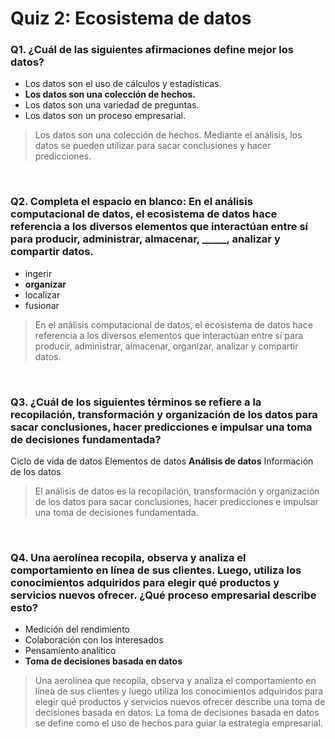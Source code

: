 # Quiz 2: Ecosistema de datos

### Q1. ¿Cuál de las siguientes afirmaciones define mejor los datos?

- Los datos son el uso de cálculos y estadísticas.
- **Los datos son una colección de hechos.**
- Los datos son una variedad de preguntas.
- Los datos son un proceso empresarial.
> Los datos son una colección de hechos. Mediante el análisis, los datos se pueden utilizar para sacar conclusiones y hacer predicciones.

&nbsp;

### Q2. Completa el espacio en blanco: En el análisis computacional de datos, el ecosistema de datos hace referencia a los diversos elementos que interactúan entre sí para producir, administrar, almacenar, _____, analizar y compartir datos.

- ingerir
- **organizar**
- localizar
- fusionar
> En el análisis computacional de datos, el ecosistema de datos hace referencia a los diversos elementos que interactúan entre sí para producir, administrar, almacenar, organizar, analizar y compartir datos.

&nbsp;

### Q3. ¿Cuál de los siguientes términos se refiere a la recopilación, transformación y organización de los datos para sacar conclusiones, hacer predicciones e impulsar una toma de decisiones fundamentada?

Ciclo de vida de datos
Elementos de datos
**Análisis de datos**
Información de los datos
> El análisis de datos es la recopilación, transformación y organización de los datos para sacar conclusiones, hacer predicciones e impulsar una toma de decisiones fundamentada.

&nbsp;

### Q4. Una aerolínea recopila, observa y analiza el comportamiento en línea de sus clientes. Luego, utiliza los conocimientos adquiridos para elegir qué productos y servicios nuevos ofrecer. ¿Qué proceso empresarial describe esto?

- Medición del rendimiento
- Colaboración con los interesados
- Pensamiento analítico
- **Toma de decisiones basada en datos**
> Una aerolínea que recopila, observa y analiza el comportamiento en línea de sus clientes y luego utiliza los conocimientos adquiridos para elegir qué productos y servicios nuevos ofrecer describe una toma de decisiones basada en datos. La toma de decisiones basada en datos se define como el uso de hechos para guiar la estrategia empresarial.